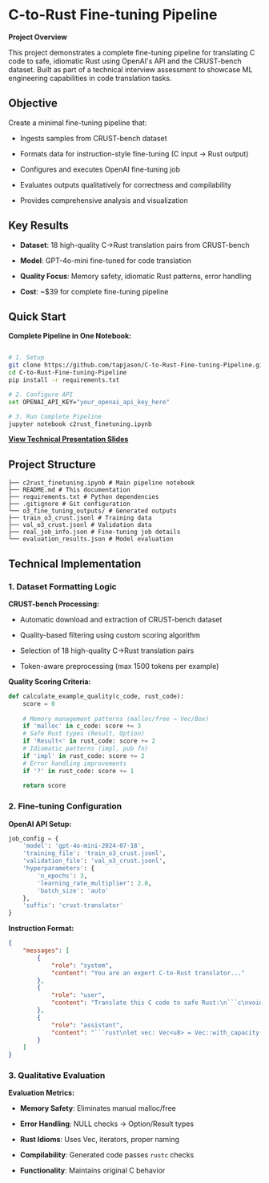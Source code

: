 
# C-to-Rust Fine-tuning Pipeline

**Project Overview**

This project demonstrates a complete fine-tuning pipeline for translating C code to safe, idiomatic Rust using OpenAI's API and the CRUST-bench dataset. Built as part of a technical interview assessment to showcase ML engineering capabilities in code translation tasks.

## Objective

Create a minimal fine-tuning pipeline that:

- Ingests samples from CRUST-bench dataset

- Formats data for instruction-style fine-tuning (C input → Rust output)

- Configures and executes OpenAI fine-tuning job

- Evaluates outputs qualitatively for correctness and compilability

- Provides comprehensive analysis and visualization

## Key Results

- **Dataset**: 18 high-quality C→Rust translation pairs from CRUST-bench

- **Model**: GPT-4o-mini fine-tuned for code translation

- **Quality Focus**: Memory safety, idiomatic Rust patterns, error handling

- **Cost**: ~$39 for complete fine-tuning pipeline

## Quick Start

**Complete Pipeline in One Notebook:**

```bash

# 1. Setup
git clone https://github.com/tapjason/C-to-Rust-Fine-tuning-Pipeline.git
cd C-to-Rust-Fine-tuning-Pipeline
pip install -r requirements.txt

# 2. Configure API
set OPENAI_API_KEY="your_openai_api_key_here"

# 3. Run Complete Pipeline
jupyter notebook c2rust_finetuning.ipynb

```
**[View Technical Presentation Slides](https://docs.google.com/presentation/d/1ziVr2XKvf8_5mRsoxFknIH1vqqTniBltDhnkwTJGYcQ/edit?usp=sharing)**

## Project Structure

```
├── c2rust_finetuning.ipynb # Main pipeline notebook
├── README.md # This documentation
├── requirements.txt # Python dependencies
├── .gitignore # Git configuration
└── o3_fine_tuning_outputs/ # Generated outputs
├── train_o3_crust.jsonl # Training data
├── val_o3_crust.jsonl # Validation data
├── real_job_info.json # Fine-tuning job details
└── evaluation_results.json # Model evaluation
```


## Technical Implementation

### 1. Dataset Formatting Logic

**CRUST-bench Processing:**

- Automatic download and extraction of CRUST-bench dataset

- Quality-based filtering using custom scoring algorithm

- Selection of 18 high-quality C→Rust translation pairs

- Token-aware preprocessing (max 1500 tokens per example)

**Quality Scoring Criteria:**

```python
def calculate_example_quality(c_code, rust_code):
	score = 0
	
	# Memory management patterns (malloc/free → Vec/Box)
	if 'malloc' in c_code: score += 3
	# Safe Rust types (Result, Option)
	if 'Result<' in rust_code: score += 2
	# Idiomatic patterns (impl, pub fn)
	if 'impl' in rust_code: score += 2
	# Error handling improvements
	if '?' in rust_code: score += 1
	
	return score

```

### 2. Fine-tuning Configuration

**OpenAI API Setup:**

```python
job_config = {
	'model': 'gpt-4o-mini-2024-07-18',
	'training_file': 'train_o3_crust.jsonl',
	'validation_file': 'val_o3_crust.jsonl',
	'hyperparameters': {
		'n_epochs': 3,
		'learning_rate_multiplier': 2.0,
		'batch_size': 'auto'
	},
	'suffix': 'crust-translator'
}
```

**Instruction Format:**
```json
{
	"messages": [
		{
			"role": "system",
			"content": "You are an expert C-to-Rust translator..."
		},
		{
			"role": "user",
			"content": "Translate this C code to safe Rust:\n```c\nvoid* ptr = malloc(100);\n```"
		},
		{
			"role": "assistant",
			"content": "```rust\nlet vec: Vec<u8> = Vec::with_capacity(100);\n```"
		}
	]
}
```
### 3. Qualitative Evaluation

**Evaluation Metrics:**

- **Memory Safety**: Eliminates manual malloc/free

- **Error Handling**: NULL checks → Option/Result types

- **Rust Idioms**: Uses Vec, iterators, proper naming

- **Compilability**: Generated code passes `rustc` checks

- **Functionality**: Maintains original C behavior
